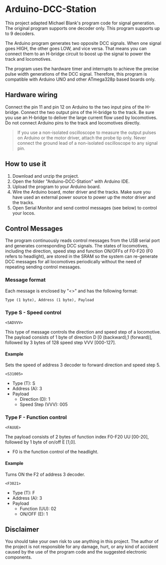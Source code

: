 # Arduino-DCC-Station
This project adapted Michael Blank's program code for signal generation. The original program supports one decoder only. This program supports up to 9 decoders.

The Arduino program generates two opposite DCC signals. When one signal goes HIGH, the other goes LOW, and vice versa. That means you can connect them to an H-bridge circuit to boost up the signal to power the track and locomotives.

The program uses the hardware timer and interrupts to achieve the precise pulse width generations of the DCC signal. Therefore, this program is compatible with Arduino UNO and other ATmega328p based boards only.

## Hardware wiring
Connect the pin 11 and pin 12 on Arduino to the two input pins of the H-bridge. Connect the two output pins of the H-bridge to the track. Be sure you use an H-bridge to deliver the large current flow used by locomotives. Do not connect Arduino pins to the track and locomotives directly. 

>If you use a non-isolated oscilloscope to measure the output pulses on Arduino or the motor driver, attach the probe tip only. Never connect the ground lead of a non-isolated oscilloscope to any signal pin.

## How to use it
1. Download and unzip the project.
2. Open the folder "Arduino-DCC-Station" with Arduino IDE.
3. Upload the program to your Arduino board.
4. Wire the Arduino board, moter driver and the tracks. Make sure you have used an external power source to power up the motor driver and the tracks.
5. Open Serial Monitor and send control messages (see below) to control your locos. 

## Control Messages
The program continuously reads control messages from the USB serial port and generates corresponding DCC signals. The states of locomotives, including the direction, speed step and function ON/OFFs of F0-F20 (F0 refers to headlight), are stored in the SRAM so the system can re-generate DCC messages for all locomotives periodically without the need of repeating sending control messages.

### Message format
Each message is enclosed by "<>" and has the following format:
```
Type (1 byte), Address (1 byte), Payload
```
### Type S - Speed control
```
<SADVVV>
```
This type of message controls the direction and speed step of a locomotive.
The payload consists of 1 byte of direction D [0 (backward),1 (forward)], followed by 3 bytes of 128 speed step VVV [000-127].

#### Example
Sets the speed of address 3 decoder to forward direction and speed step 5.
```
<S31005>
```
* Type (T): S
* Address (A): 3
* Payload
  * Direction (D): 1
  * Speed Step (VVV): 005

### Type F - Function control
```
<FAUUE>
```
The payload consists of 2 bytes of function index F0-F20 UU [00-20], followed by 1 byte of on/off E [1,0].
* F0 is the function control of the headlight.

#### Example
Turns ON the F2 of address 3 decoder.
```
<F3021>
```
* Type (T): F
* Address (A): 3
* Payload
  * Function (UU): 02
  * ON/OFF (E): 1

## Disclaimer
You should take your own risk to use anything in this project. The author of the project is not responsible for any damage, hurt, or any kind of accident caused by the use of the program code and the suggested electronic components.
